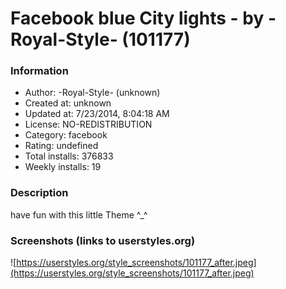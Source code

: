 # Facebook blue City lights - by -Royal-Style- (101177)

### Information
- Author: -Royal-Style- (unknown)
- Created at: unknown
- Updated at: 7/23/2014, 8:04:18 AM
- License: NO-REDISTRIBUTION
- Category: facebook
- Rating: undefined
- Total installs: 376833
- Weekly installs: 19


### Description
have fun with this little Theme ^_^


### Screenshots (links to userstyles.org)
![https://userstyles.org/style_screenshots/101177_after.jpeg](https://userstyles.org/style_screenshots/101177_after.jpeg)


